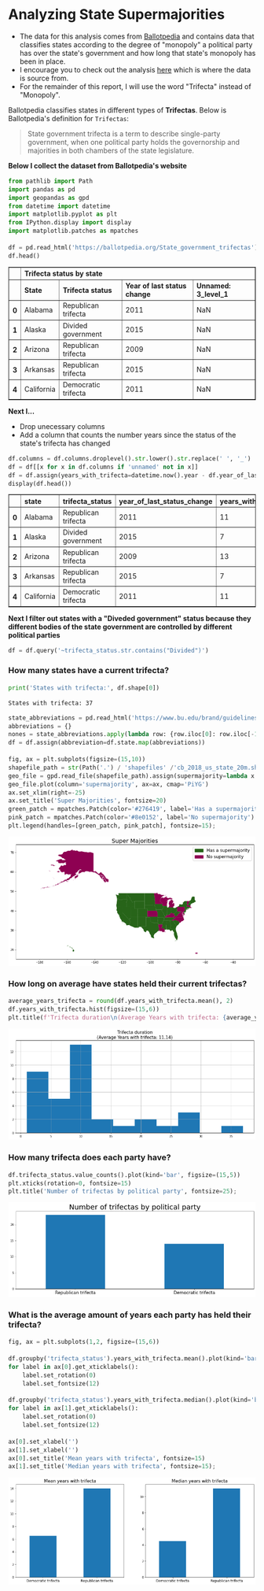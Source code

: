 # Analyzing State Supermajorities


- The data for this analysis comes from [Ballotpedia](https://ballotpedia.org/) and contains data that classifies states according to the degree of "monopoly" a political party has over the state's government and how long that state's monopoly has been in place.
- I encourage you to check out the analysis [here](https://ballotpedia.org/State_government_trifectas) which is where the data is source from.
- For the remainder of this report, I will use the word "Trifecta" instead of "Monopoly".

Ballotpedia classifies states in different types of **Trifectas**. Below is Ballotpedia's definition for `Trifectas`:

> State government trifecta is a term to describe single-party government, 
when one political party holds the governorship and majorities 
in both chambers of the state legislature. 


**Below I collect the dataset from Ballotpedia's website**


```python
from pathlib import Path
import pandas as pd
import geopandas as gpd
from datetime import datetime
import matplotlib.pyplot as plt
from IPython.display import display
import matplotlib.patches as mpatches

df = pd.read_html('https://ballotpedia.org/State_government_trifectas')[4]
df.head()
```




<div>
<style scoped>
    .dataframe tbody tr th:only-of-type {
        vertical-align: middle;
    }

    .dataframe tbody tr th {
        vertical-align: top;
    }

    .dataframe thead tr th {
        text-align: left;
    }
</style>
<table border="1" class="dataframe">
  <thead>
    <tr>
      <th></th>
      <th colspan="4" halign="left">Trifecta status by state</th>
    </tr>
    <tr>
      <th></th>
      <th>State</th>
      <th>Trifecta status</th>
      <th>Year of last status change</th>
      <th>Unnamed: 3_level_1</th>
    </tr>
  </thead>
  <tbody>
    <tr>
      <th>0</th>
      <td>Alabama</td>
      <td>Republican trifecta</td>
      <td>2011</td>
      <td>NaN</td>
    </tr>
    <tr>
      <th>1</th>
      <td>Alaska</td>
      <td>Divided government</td>
      <td>2015</td>
      <td>NaN</td>
    </tr>
    <tr>
      <th>2</th>
      <td>Arizona</td>
      <td>Republican trifecta</td>
      <td>2009</td>
      <td>NaN</td>
    </tr>
    <tr>
      <th>3</th>
      <td>Arkansas</td>
      <td>Republican trifecta</td>
      <td>2015</td>
      <td>NaN</td>
    </tr>
    <tr>
      <th>4</th>
      <td>California</td>
      <td>Democratic trifecta</td>
      <td>2011</td>
      <td>NaN</td>
    </tr>
  </tbody>
</table>
</div>



**Next I...**
- Drop unecessary columns
- Add a column that counts the number years since the status of the state's trifecta has changed


```python
df.columns = df.columns.droplevel().str.lower().str.replace(' ', '_')
df = df[[x for x in df.columns if 'unnamed' not in x]]
df = df.assign(years_with_trifecta=datetime.now().year - df.year_of_last_status_change.astype(int))
display(df.head())
```


<div>
<style scoped>
    .dataframe tbody tr th:only-of-type {
        vertical-align: middle;
    }

    .dataframe tbody tr th {
        vertical-align: top;
    }

    .dataframe thead th {
        text-align: right;
    }
</style>
<table border="1" class="dataframe">
  <thead>
    <tr style="text-align: right;">
      <th></th>
      <th>state</th>
      <th>trifecta_status</th>
      <th>year_of_last_status_change</th>
      <th>years_with_trifecta</th>
    </tr>
  </thead>
  <tbody>
    <tr>
      <th>0</th>
      <td>Alabama</td>
      <td>Republican trifecta</td>
      <td>2011</td>
      <td>11</td>
    </tr>
    <tr>
      <th>1</th>
      <td>Alaska</td>
      <td>Divided government</td>
      <td>2015</td>
      <td>7</td>
    </tr>
    <tr>
      <th>2</th>
      <td>Arizona</td>
      <td>Republican trifecta</td>
      <td>2009</td>
      <td>13</td>
    </tr>
    <tr>
      <th>3</th>
      <td>Arkansas</td>
      <td>Republican trifecta</td>
      <td>2015</td>
      <td>7</td>
    </tr>
    <tr>
      <th>4</th>
      <td>California</td>
      <td>Democratic trifecta</td>
      <td>2011</td>
      <td>11</td>
    </tr>
  </tbody>
</table>
</div>


**Next I filter out states with a "Diveded government" status because they different bodies of the state government are controlled by different political parties**


```python
df = df.query('~trifecta_status.str.contains("Divided")')
```

### How many states have a current trifecta?


```python
print('States with trifecta:', df.shape[0])
```

    States with trifecta: 37



```python
state_abbreviations = pd.read_html('https://www.bu.edu/brand/guidelines/editorial-style/us-state-abbreviations/', header=0)[0]
abbreviations = {}
nones = state_abbreviations.apply(lambda row: {row.iloc[0]: row.iloc[-1]}, axis=1).apply(lambda x: abbreviations.update(x))
df = df.assign(abbreviation=df.state.map(abbreviations))

fig, ax = plt.subplots(figsize=(15,10))
shapefile_path = str(Path('.') / 'shapefiles' /'cb_2018_us_state_20m.shp')
geo_file = gpd.read_file(shapefile_path).assign(supermajority=lambda x: x.STUSPS.isin(df.abbreviation.to_list()).astype(int))
geo_file.plot(column='supermajority', ax=ax, cmap='PiYG')
ax.set_xlim(right=-25)
ax.set_title('Super Majorities', fontsize=20)
green_patch = mpatches.Patch(color='#276419', label='Has a supermajority')
pink_patch = mpatches.Patch(color='#8e0152', label='No supermajority')
plt.legend(handles=[green_patch, pink_patch], fontsize=15);
```


    
![png](README_files/README_9_0.png)
    


### How long on average have states held their current trifectas?


```python
average_years_trifecta = round(df.years_with_trifecta.mean(), 2)
df.years_with_trifecta.hist(figsize=(15,6))
plt.title(f'Trifecta duration\n(Average Years with trifecta: {average_years_trifecta})', fontsize=15);
```


    
![png](README_files/README_11_0.png)
    


### How many trifecta does each party have?


```python
df.trifecta_status.value_counts().plot(kind='bar', figsize=(15,5))
plt.xticks(rotation=0, fontsize=15)
plt.title('Number of trifectas by political party', fontsize=25);
```


    
![png](README_files/README_13_0.png)
    


### What is the average amount of years each party has held their trifecta?


```python
fig, ax = plt.subplots(1,2, figsize=(15,6))

df.groupby('trifecta_status').years_with_trifecta.mean().plot(kind='bar', ax=ax[0])
for label in ax[0].get_xticklabels():
    label.set_rotation(0)
    label.set_fontsize(12)
    
df.groupby('trifecta_status').years_with_trifecta.median().plot(kind='bar', ax=ax[1])
for label in ax[1].get_xticklabels():
    label.set_rotation(0)
    label.set_fontsize(12)

ax[0].set_xlabel('')
ax[1].set_xlabel('')
ax[0].set_title('Mean years with trifecta', fontsize=15)
ax[1].set_title('Median years with trifecta', fontsize=15);
```


    
![png](README_files/README_15_0.png)
    

